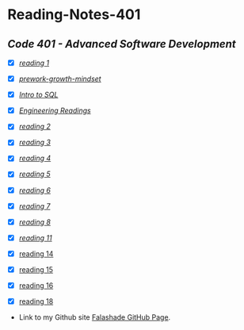 # **Reading-Notes-401**

## *Code 401 - Advanced Software Development*

- [X]  *[reading 1](https://github.com/falashadegreene/reading-notes-401/class01.md)*
- [X] *[prework-growth-mindset](https://github.com/falashadegreene/reading-notes-401/prework.md)*
- [X] *[Intro to SQL](https://github.com/falashadegreene/reading-notes-401/introtoSQL.md)*

- [X] *[Engineering Readings](https://github.com/falashadegreene/reading-notes-401/engineeringreading.md)*

- [X] *[reading 2](https://github.com/falashadegreene/reading-notes-401/class02.md)*

- [X] *[reading 3](https://github.com/falashadegreene/reading-notes-401/class03.md)*

- [X] *[reading 4](https://github.com/falashadegreene/reading-notes-401/class04.md)*

- [X] *[reading 5](https://github.com/falashadegreene/reading-notes-401/class05.md)*

- [X] *[reading 6](https://github.com/falashadegreene/reading-notes-401/class06.md)*

- [X] *[reading 7](https://github.com/falashadegreene/reading-notes-401/class07.md)*

- [X] *[reading 8](https://github.com/falashadegreene/reading-notes-401/class08.md)*

- [X] *[reading 11](https://github.com/falashadegreene/reading-notes-401/class11.md)*

- [X] [reading 14](https://github.com/falashadegreene/reading-notes-401/class14.md)

- [X] [reading 15](https://github.com/falashadegreene/reading-notes-401/class15.md)

- [X] [reading 16](https://github.com/falashadegreene/reading-notes-401/class16.md)

- [X] [reading 18](https://github.com/falashadegreene/reading-notes-401/class18.md)

- Link to my Github site [Falashade GitHub Page](https://github.com/falashadegreene).
